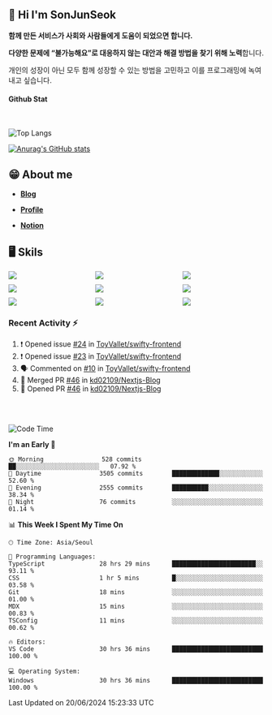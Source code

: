 ## 👋 Hi I'm SonJunSeok

**함께 만든 서비스가 사회와 사람들에게 도움이 되었으면 합니다.** 

**다양한 문제에 “불가능해요”로 대응하지 않는 대안과 해결 방법을 찾기 위해 노력**합니다. 

개인의 성장이 아닌 모두 함께 성장할 수 있는 방법을 고민하고 이를 프로그래밍에 녹여내고 싶습니다.

#### Github Stat
<div style="margin-top:50px;">

![Top Langs](https://github-readme-stats.vercel.app/api/top-langs/?username=kd02109&layout=compact&bg_color=dbf4ff&title_color=67adcc&text_color=67adcc&hide_border=true&show_icons=true&icon_color=67adcc&rank_icon=github&count_private=true&card_width=400px&card_height=300px)

[![Anurag's GitHub stats](https://github-readme-stats.vercel.app/api?username=kd02109&bg_color=dbf4ff&title_color=67adcc&text_color=67adcc&hide_border=true&show_icons=true&icon_color=67adcc&rank_icon=github&count_private=true&card_width=250px)](https://github.com/anuraghazra/github-readme-stats)


</div>



## 😁 About me
-  <a href="https://sonblog.vercel.app/" target="_blank"><strong>Blog</strong></a>

-  <a href="https://nostalgic-marquis-7af.notion.site/Frontend-Engineer-ec9b6e38c7824e7fb7f6fca4fc8564a5?pvs=74" target="_blank"><strong>Profile</strong></a>

-  <a href="https://nostalgic-marquis-7af.notion.site/Front-End-f0f3b7fcec3045c482c1cd33dfcf2abc?pvs=74" target="_blank"><strong>Notion</strong></a>

## 🖥️ Skils


<div style="display:grid; grid-template-rows:repeat(3, 1fr); grid-template-columns:repeat(3, 1fr); gap:10px">
  <img src="https://img.shields.io/badge/javascript-F7DF1E?style=flat-square&logo=javascript&logoColor=black"> 
  <img src="https://img.shields.io/badge/typescript-3178C6?style=flat-square&logo=typescript&logoColor=white"/>
  <img src="https://img.shields.io/badge/react-61DAFB?style=flat-square&logo=react&logoColor=black"/>
  <img src="https://img.shields.io/badge/redux-764ABC?style=flat-square&logo=redux&logoColor=white"/>
  <img src="https://img.shields.io/badge/styledcomponents-DB7093?style=flat-square&logo=styledcomponents&logoColor=white"/>
  <img src="https://img.shields.io/badge/tailwindcss-06B6D4?style=flat-square&logo=tailwindcss&logoColor=white"/>
  <img src="https://img.shields.io/badge/reactquery-FF4154?style=flat-square&logo=reactquery&logoColor=white"/>
  <img src="https://img.shields.io/badge/Next.js-B4B4DC?style=flat&logo=Next.js&logoColor=black"/>
  <img src="https://img.shields.io/badge/reactrouter-CA4245?style=flat-square&logo=reactrouter&logoColor=white"/>
</div>

### Recent Activity :zap:
<!--START_SECTION:activity-->
1. ❗ Opened issue [#24](https://github.com/ToyVallet/swifty-frontend/issues/24) in [ToyVallet/swifty-frontend](https://github.com/ToyVallet/swifty-frontend)
2. ❗ Opened issue [#23](https://github.com/ToyVallet/swifty-frontend/issues/23) in [ToyVallet/swifty-frontend](https://github.com/ToyVallet/swifty-frontend)
3. 🗣 Commented on [#10](https://github.com/ToyVallet/swifty-frontend/pull/10#issuecomment-2178006827) in [ToyVallet/swifty-frontend](https://github.com/ToyVallet/swifty-frontend)
4. 🎉 Merged PR [#46](https://github.com/kd02109/Nextjs-Blog/pull/46) in [kd02109/Nextjs-Blog](https://github.com/kd02109/Nextjs-Blog)
5. 💪 Opened PR [#46](https://github.com/kd02109/Nextjs-Blog/pull/46) in [kd02109/Nextjs-Blog](https://github.com/kd02109/Nextjs-Blog)
<!--END_SECTION:activity-->

<br/>
<br/>

<!--START_SECTION:waka-->
![Code Time](http://img.shields.io/badge/Code%20Time-1%2C787%20hrs%2045%20mins-blue)

**I'm an Early 🐤** 

```text
🌞 Morning                528 commits         ██░░░░░░░░░░░░░░░░░░░░░░░   07.92 % 
🌆 Daytime                3505 commits        █████████████░░░░░░░░░░░░   52.60 % 
🌃 Evening                2555 commits        ██████████░░░░░░░░░░░░░░░   38.34 % 
🌙 Night                  76 commits          ░░░░░░░░░░░░░░░░░░░░░░░░░   01.14 % 
```


📊 **This Week I Spent My Time On** 

```text
🕑︎ Time Zone: Asia/Seoul

💬 Programming Languages: 
TypeScript               28 hrs 29 mins      ███████████████████████░░   93.11 % 
CSS                      1 hr 5 mins         █░░░░░░░░░░░░░░░░░░░░░░░░   03.58 % 
Git                      18 mins             ░░░░░░░░░░░░░░░░░░░░░░░░░   01.00 % 
MDX                      15 mins             ░░░░░░░░░░░░░░░░░░░░░░░░░   00.83 % 
TSConfig                 11 mins             ░░░░░░░░░░░░░░░░░░░░░░░░░   00.62 % 

🔥 Editors: 
VS Code                  30 hrs 36 mins      █████████████████████████   100.00 % 

💻 Operating System: 
Windows                  30 hrs 36 mins      █████████████████████████   100.00 % 
```


 Last Updated on 20/06/2024 15:23:33 UTC
<!--END_SECTION:waka-->
